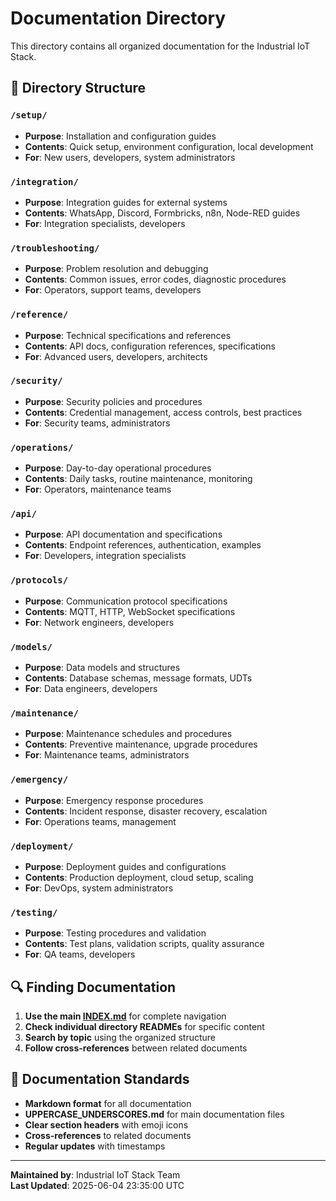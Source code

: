 # Documentation Directory

This directory contains all organized documentation for the Industrial IoT Stack.

## 📁 Directory Structure

### `/setup/`
- **Purpose**: Installation and configuration guides
- **Contents**: Quick setup, environment configuration, local development
- **For**: New users, developers, system administrators

### `/integration/`
- **Purpose**: Integration guides for external systems
- **Contents**: WhatsApp, Discord, Formbricks, n8n, Node-RED guides
- **For**: Integration specialists, developers

### `/troubleshooting/`
- **Purpose**: Problem resolution and debugging
- **Contents**: Common issues, error codes, diagnostic procedures
- **For**: Operators, support teams, developers

### `/reference/`
- **Purpose**: Technical specifications and references
- **Contents**: API docs, configuration references, specifications
- **For**: Advanced users, developers, architects

### `/security/`
- **Purpose**: Security policies and procedures
- **Contents**: Credential management, access controls, best practices
- **For**: Security teams, administrators

### `/operations/`
- **Purpose**: Day-to-day operational procedures
- **Contents**: Daily tasks, routine maintenance, monitoring
- **For**: Operators, maintenance teams

### `/api/`
- **Purpose**: API documentation and specifications
- **Contents**: Endpoint references, authentication, examples
- **For**: Developers, integration specialists

### `/protocols/`
- **Purpose**: Communication protocol specifications
- **Contents**: MQTT, HTTP, WebSocket specifications
- **For**: Network engineers, developers

### `/models/`
- **Purpose**: Data models and structures
- **Contents**: Database schemas, message formats, UDTs
- **For**: Data engineers, developers

### `/maintenance/`
- **Purpose**: Maintenance schedules and procedures
- **Contents**: Preventive maintenance, upgrade procedures
- **For**: Maintenance teams, administrators

### `/emergency/`
- **Purpose**: Emergency response procedures
- **Contents**: Incident response, disaster recovery, escalation
- **For**: Operations teams, management

### `/deployment/`
- **Purpose**: Deployment guides and configurations
- **Contents**: Production deployment, cloud setup, scaling
- **For**: DevOps, system administrators

### `/testing/`
- **Purpose**: Testing procedures and validation
- **Contents**: Test plans, validation scripts, quality assurance
- **For**: QA teams, developers

## 🔍 Finding Documentation

1. **Use the main [INDEX.md](../INDEX.md)** for complete navigation
2. **Check individual directory READMEs** for specific content
3. **Search by topic** using the organized structure
4. **Follow cross-references** between related documents

## 📝 Documentation Standards

- **Markdown format** for all documentation
- **UPPERCASE_UNDERSCORES.md** for main documentation files
- **Clear section headers** with emoji icons
- **Cross-references** to related documents
- **Regular updates** with timestamps

---

**Maintained by**: Industrial IoT Stack Team  
**Last Updated**: 2025-06-04 23:35:00 UTC
